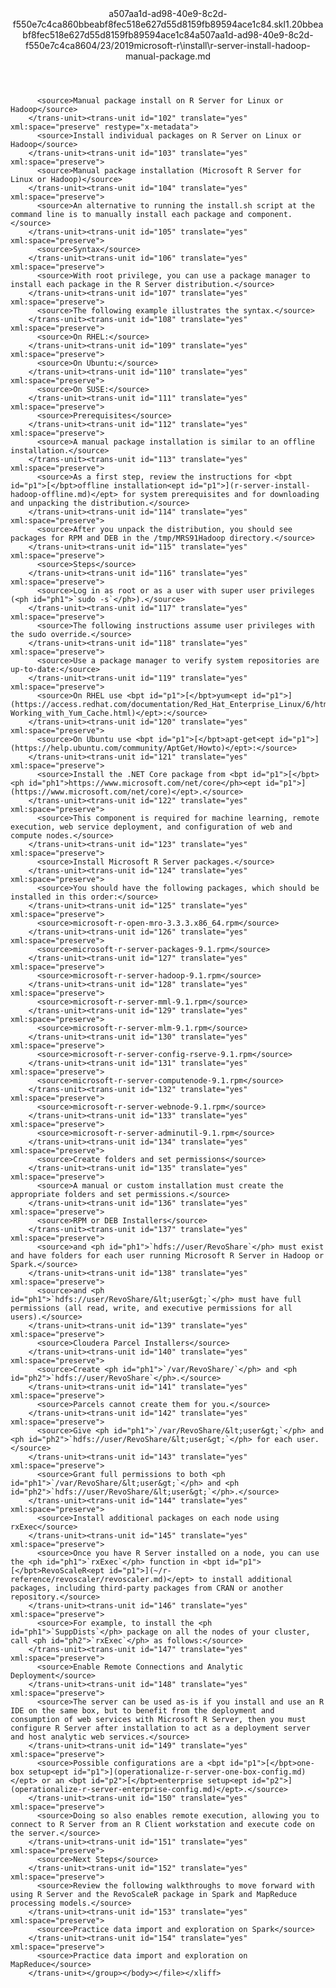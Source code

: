 <?xml version="1.0"?><xliff version="1.2" xmlns="urn:oasis:names:tc:xliff:document:1.2" xmlns:xsi="http://www.w3.org/2001/XMLSchema-instance" xsi:schemaLocation="urn:oasis:names:tc:xliff:document:1.2 xliff-core-1.2-transitional.xsd"><file datatype="xml" original="r-server-install-hadoop-manual-package.md" source-language="en-US" target-language="en-US"><header><tool tool-id="mdxliff" tool-name="mdxliff" tool-version="1.0-1931010" tool-company="Microsoft" /><xliffext:skl_file_name xmlns:xliffext="urn:microsoft:content:schema:xliffextensions">a507aa1d-ad98-40e9-8c2d-f550e7c4ca860bbeabf8fec518e627d55d8159fb89594ace1c84.skl</xliffext:skl_file_name><xliffext:version xmlns:xliffext="urn:microsoft:content:schema:xliffextensions">1.2</xliffext:version><xliffext:ms.openlocfilehash xmlns:xliffext="urn:microsoft:content:schema:xliffextensions">0bbeabf8fec518e627d55d8159fb89594ace1c84</xliffext:ms.openlocfilehash><xliffext:ms.sourcegitcommit xmlns:xliffext="urn:microsoft:content:schema:xliffextensions">a507aa1d-ad98-40e9-8c2d-f550e7c4ca86</xliffext:ms.sourcegitcommit><xliffext:ms.lasthandoff xmlns:xliffext="urn:microsoft:content:schema:xliffextensions">04/23/2019</xliffext:ms.lasthandoff><xliffext:ms.openlocfilepath xmlns:xliffext="urn:microsoft:content:schema:xliffextensions">microsoft-r\install\r-server-install-hadoop-manual-package.md</xliffext:ms.openlocfilepath></header><body><group id="content" extype="content"><trans-unit id="101" translate="yes" xml:space="preserve" restype="x-metadata">
          <source>Manual package install on R Server for Linux or Hadoop</source>
        </trans-unit><trans-unit id="102" translate="yes" xml:space="preserve" restype="x-metadata">
          <source>Install individual packages on R Server on Linux or Hadoop</source>
        </trans-unit><trans-unit id="103" translate="yes" xml:space="preserve">
          <source>Manual package installation (Microsoft R Server for Linux or Hadoop)</source>
        </trans-unit><trans-unit id="104" translate="yes" xml:space="preserve">
          <source>An alternative to running the install.sh script at the command line is to manually install each package and component.</source>
        </trans-unit><trans-unit id="105" translate="yes" xml:space="preserve">
          <source>Syntax</source>
        </trans-unit><trans-unit id="106" translate="yes" xml:space="preserve">
          <source>With root privilege, you can use a package manager to install each package in the R Server distribution.</source>
        </trans-unit><trans-unit id="107" translate="yes" xml:space="preserve">
          <source>The following example illustrates the syntax.</source>
        </trans-unit><trans-unit id="108" translate="yes" xml:space="preserve">
          <source>On RHEL:</source>
        </trans-unit><trans-unit id="109" translate="yes" xml:space="preserve">
          <source>On Ubuntu:</source>
        </trans-unit><trans-unit id="110" translate="yes" xml:space="preserve">
          <source>On SUSE:</source>
        </trans-unit><trans-unit id="111" translate="yes" xml:space="preserve">
          <source>Prerequisites</source>
        </trans-unit><trans-unit id="112" translate="yes" xml:space="preserve">
          <source>A manual package installation is similar to an offline installation.</source>
        </trans-unit><trans-unit id="113" translate="yes" xml:space="preserve">
          <source>As a first step, review the instructions for <bpt id="p1">[</bpt>offline installation<ept id="p1">](r-server-install-hadoop-offline.md)</ept> for system prerequisites and for downloading and unpacking the distribution.</source>
        </trans-unit><trans-unit id="114" translate="yes" xml:space="preserve">
          <source>After you unpack the distribution, you should see packages for RPM and DEB in the /tmp/MRS91Hadoop directory.</source>
        </trans-unit><trans-unit id="115" translate="yes" xml:space="preserve">
          <source>Steps</source>
        </trans-unit><trans-unit id="116" translate="yes" xml:space="preserve">
          <source>Log in as root or as a user with super user privileges (<ph id="ph1">`sudo -s`</ph>).</source>
        </trans-unit><trans-unit id="117" translate="yes" xml:space="preserve">
          <source>The following instructions assume user privileges with the sudo override.</source>
        </trans-unit><trans-unit id="118" translate="yes" xml:space="preserve">
          <source>Use a package manager to verify system repositories are up-to-date:</source>
        </trans-unit><trans-unit id="119" translate="yes" xml:space="preserve">
          <source>On RHEL use <bpt id="p1">[</bpt>yum<ept id="p1">](https://access.redhat.com/documentation/Red_Hat_Enterprise_Linux/6/html/Deployment_Guide/sec-Working_with_Yum_Cache.html)</ept>:</source>
        </trans-unit><trans-unit id="120" translate="yes" xml:space="preserve">
          <source>On Ubuntu use <bpt id="p1">[</bpt>apt-get<ept id="p1">](https://help.ubuntu.com/community/AptGet/Howto)</ept>:</source>
        </trans-unit><trans-unit id="121" translate="yes" xml:space="preserve">
          <source>Install the .NET Core package from <bpt id="p1">[</bpt><ph id="ph1">https://www.microsoft.com/net/core</ph><ept id="p1">](https://www.microsoft.com/net/core)</ept>.</source>
        </trans-unit><trans-unit id="122" translate="yes" xml:space="preserve">
          <source>This component is required for machine learning, remote execution, web service deployment, and configuration of web and compute nodes.</source>
        </trans-unit><trans-unit id="123" translate="yes" xml:space="preserve">
          <source>Install Microsoft R Server packages.</source>
        </trans-unit><trans-unit id="124" translate="yes" xml:space="preserve">
          <source>You should have the following packages, which should be installed in this order:</source>
        </trans-unit><trans-unit id="125" translate="yes" xml:space="preserve">
          <source>microsoft-r-open-mro-3.3.3.x86_64.rpm</source>
        </trans-unit><trans-unit id="126" translate="yes" xml:space="preserve">
          <source>microsoft-r-server-packages-9.1.rpm</source>
        </trans-unit><trans-unit id="127" translate="yes" xml:space="preserve">
          <source>microsoft-r-server-hadoop-9.1.rpm</source>
        </trans-unit><trans-unit id="128" translate="yes" xml:space="preserve">
          <source>microsoft-r-server-mml-9.1.rpm</source>
        </trans-unit><trans-unit id="129" translate="yes" xml:space="preserve">
          <source>microsoft-r-server-mlm-9.1.rpm</source>
        </trans-unit><trans-unit id="130" translate="yes" xml:space="preserve">
          <source>microsoft-r-server-config-rserve-9.1.rpm</source>
        </trans-unit><trans-unit id="131" translate="yes" xml:space="preserve">
          <source>microsoft-r-server-computenode-9.1.rpm</source>
        </trans-unit><trans-unit id="132" translate="yes" xml:space="preserve">
          <source>microsoft-r-server-webnode-9.1.rpm</source>
        </trans-unit><trans-unit id="133" translate="yes" xml:space="preserve">
          <source>microsoft-r-server-adminutil-9.1.rpm</source>
        </trans-unit><trans-unit id="134" translate="yes" xml:space="preserve">
          <source>Create folders and set permissions</source>
        </trans-unit><trans-unit id="135" translate="yes" xml:space="preserve">
          <source>A manual or custom installation must create the appropriate folders and set permissions.</source>
        </trans-unit><trans-unit id="136" translate="yes" xml:space="preserve">
          <source>RPM or DEB Installers</source>
        </trans-unit><trans-unit id="137" translate="yes" xml:space="preserve">
          <source>and <ph id="ph1">`hdfs://user/RevoShare`</ph> must exist and have folders for each user running Microsoft R Server in Hadoop or Spark.</source>
        </trans-unit><trans-unit id="138" translate="yes" xml:space="preserve">
          <source>and <ph id="ph1">`hdfs://user/RevoShare/&lt;user&gt;`</ph> must have full permissions (all read, write, and executive permissions for all users).</source>
        </trans-unit><trans-unit id="139" translate="yes" xml:space="preserve">
          <source>Cloudera Parcel Installers</source>
        </trans-unit><trans-unit id="140" translate="yes" xml:space="preserve">
          <source>Create <ph id="ph1">`/var/RevoShare/`</ph> and <ph id="ph2">`hdfs://user/RevoShare`</ph>.</source>
        </trans-unit><trans-unit id="141" translate="yes" xml:space="preserve">
          <source>Parcels cannot create them for you.</source>
        </trans-unit><trans-unit id="142" translate="yes" xml:space="preserve">
          <source>Give <ph id="ph1">`/var/RevoShare/&lt;user&gt;`</ph> and <ph id="ph2">`hdfs://user/RevoShare/&lt;user&gt;`</ph> for each user.</source>
        </trans-unit><trans-unit id="143" translate="yes" xml:space="preserve">
          <source>Grant full permissions to both <ph id="ph1">`/var/RevoShare/&lt;user&gt;`</ph> and <ph id="ph2">`hdfs://user/RevoShare/&lt;user&gt;`</ph>.</source>
        </trans-unit><trans-unit id="144" translate="yes" xml:space="preserve">
          <source>Install additional packages on each node using rxExec</source>
        </trans-unit><trans-unit id="145" translate="yes" xml:space="preserve">
          <source>Once you have R Server installed on a node, you can use the <ph id="ph1">`rxExec`</ph> function in <bpt id="p1">[</bpt>RevoScaleR<ept id="p1">](~/r-reference/revoscaler/revoscaler.md)</ept> to install additional packages, including third-party packages from CRAN or another repository.</source>
        </trans-unit><trans-unit id="146" translate="yes" xml:space="preserve">
          <source>For example, to install the <ph id="ph1">`SuppDists`</ph> package on all the nodes of your cluster, call <ph id="ph2">`rxExec`</ph> as follows:</source>
        </trans-unit><trans-unit id="147" translate="yes" xml:space="preserve">
          <source>Enable Remote Connections and Analytic Deployment</source>
        </trans-unit><trans-unit id="148" translate="yes" xml:space="preserve">
          <source>The server can be used as-is if you install and use an R IDE on the same box, but to benefit from the deployment and consumption of web services with Microsoft R Server, then you must configure R Server after installation to act as a deployment server and host analytic web services.</source>
        </trans-unit><trans-unit id="149" translate="yes" xml:space="preserve">
          <source>Possible configurations are a <bpt id="p1">[</bpt>one-box setup<ept id="p1">](operationalize-r-server-one-box-config.md)</ept> or an <bpt id="p2">[</bpt>enterprise setup<ept id="p2">](operationalize-r-server-enterprise-config.md)</ept>.</source>
        </trans-unit><trans-unit id="150" translate="yes" xml:space="preserve">
          <source>Doing so also enables remote execution, allowing you to connect to R Server from an R Client workstation and execute code on the server.</source>
        </trans-unit><trans-unit id="151" translate="yes" xml:space="preserve">
          <source>Next Steps</source>
        </trans-unit><trans-unit id="152" translate="yes" xml:space="preserve">
          <source>Review the following walkthroughs to move forward with using R Server and the RevoScaleR package in Spark and MapReduce processing models.</source>
        </trans-unit><trans-unit id="153" translate="yes" xml:space="preserve">
          <source>Practice data import and exploration on Spark</source>
        </trans-unit><trans-unit id="154" translate="yes" xml:space="preserve">
          <source>Practice data import and exploration on MapReduce</source>
        </trans-unit></group></body></file></xliff>
